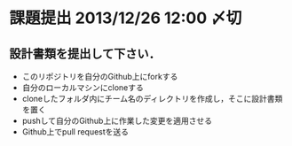 課題提出 2013/12/26 12:00 〆切
=======

設計書類を提出して下さい．
----------------
- このリポジトリを自分のGithub上にforkする
- 自分のローカルマシンにcloneする
- cloneしたフォルダ内にチーム名のディレクトリを作成し，そこに設計書類を置く
- pushして自分のGithub上に作業した変更を適用させる
- Github上でpull requestを送る